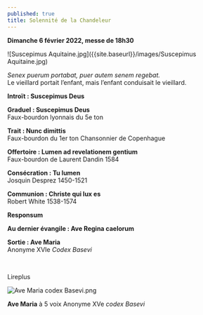```yaml
---
published: true
title: Solennité de la Chandeleur
---
```

**Dimanche 6 février 2022, messe de 18h30**

![Suscepimus Aquitaine.jpg]({{site.baseurl}}/images/Suscepimus Aquitaine.jpg)

*Senex puerum portabat, puer autem senem regebat.*  
Le vieillard portait l’enfant, mais l’enfant conduisait le vieillard.

**Introït : Suscepimus Deus**

**Graduel : Suscepimus Deus**  
Faux-bourdon lyonnais du 5e ton

**Trait : Nunc dimittis**  
Faux-bourdon du 1er ton Chansonnier de Copenhague

**Offertoire : Lumen ad revelationem gentium**  
Faux-bourdon de Laurent Dandin 1584

**Consécration : Tu lumen**  
Josquin Desprez 1450-1521

**Communion : Christe qui lux es**  
Robert White 1538-1574

**Responsum**

**Au dernier évangile : Ave Regina caelorum**

**Sortie : Ave Maria**  
Anonyme XVIe *Codex Basevi*

&nbsp;

Lireplus

![Ave Maria codex Basevi.png]({{site.baseurl}}/images/Ave%20Maria%20codex%20Basevi.png)

**Ave Maria** à 5 voix Anonyme XVe *codex Basevi*
